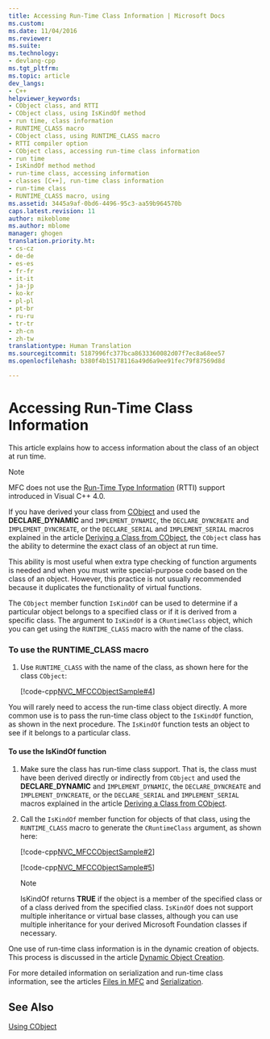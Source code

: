 ```yaml
---
title: Accessing Run-Time Class Information | Microsoft Docs
ms.custom: 
ms.date: 11/04/2016
ms.reviewer: 
ms.suite: 
ms.technology:
- devlang-cpp
ms.tgt_pltfrm: 
ms.topic: article
dev_langs:
- C++
helpviewer_keywords:
- CObject class, and RTTI
- CObject class, using IsKindOf method
- run time, class information
- RUNTIME_CLASS macro
- CObject class, using RUNTIME_CLASS macro
- RTTI compiler option
- CObject class, accessing run-time class information
- run time
- IsKindOf method method
- run-time class, accessing information
- classes [C++], run-time class information
- run-time class
- RUNTIME_CLASS macro, using
ms.assetid: 3445a9af-0bd6-4496-95c3-aa59b964570b
caps.latest.revision: 11
author: mikeblome
ms.author: mblome
manager: ghogen
translation.priority.ht:
- cs-cz
- de-de
- es-es
- fr-fr
- it-it
- ja-jp
- ko-kr
- pl-pl
- pt-br
- ru-ru
- tr-tr
- zh-cn
- zh-tw
translationtype: Human Translation
ms.sourcegitcommit: 5187996fc377bca8633360082d07f7ec8a68ee57
ms.openlocfilehash: b380f4b15178116a49d6a9ee91fec79f87569d8d

---
```

# Accessing Run-Time Class Information
This article explains how to access information about the class of an object at run time.  
  
> [!NOTE]
>  MFC does not use the [Run-Time Type Information](../cpp/run-time-type-information.md) (RTTI) support introduced in Visual C++ 4.0.  
  
 If you have derived your class from [CObject](../mfc/reference/cobject-class.md) and used the **DECLARE**_**DYNAMIC** and `IMPLEMENT_DYNAMIC`, the `DECLARE_DYNCREATE` and `IMPLEMENT_DYNCREATE`, or the `DECLARE_SERIAL` and `IMPLEMENT_SERIAL` macros explained in the article [Deriving a Class from CObject](../mfc/deriving-a-class-from-cobject.md), the `CObject` class has the ability to determine the exact class of an object at run time.  
  
 This ability is most useful when extra type checking of function arguments is needed and when you must write special-purpose code based on the class of an object. However, this practice is not usually recommended because it duplicates the functionality of virtual functions.  
  
 The `CObject` member function `IsKindOf` can be used to determine if a particular object belongs to a specified class or if it is derived from a specific class. The argument to `IsKindOf` is a `CRuntimeClass` object, which you can get using the `RUNTIME_CLASS` macro with the name of the class.  
  
### To use the RUNTIME_CLASS macro  
  
1.  Use `RUNTIME_CLASS` with the name of the class, as shown here for the class `CObject`:  
  
     [!code-cpp[NVC_MFCCObjectSample#4](../mfc/codesnippet/cpp/accessing-run-time-class-information_1.cpp)]  
  
 You will rarely need to access the run-time class object directly. A more common use is to pass the run-time class object to the `IsKindOf` function, as shown in the next procedure. The `IsKindOf` function tests an object to see if it belongs to a particular class.  
  
#### To use the IsKindOf function  
  
1.  Make sure the class has run-time class support. That is, the class must have been derived directly or indirectly from `CObject` and used the **DECLARE**_**DYNAMIC** and `IMPLEMENT_DYNAMIC`, the `DECLARE_DYNCREATE` and `IMPLEMENT_DYNCREATE`, or the `DECLARE_SERIAL` and `IMPLEMENT_SERIAL` macros explained in the article [Deriving a Class from CObject](../mfc/deriving-a-class-from-cobject.md).  
  
2.  Call the `IsKindOf` member function for objects of that class, using the `RUNTIME_CLASS` macro to generate the `CRuntimeClass` argument, as shown here:  
  
     [!code-cpp[NVC_MFCCObjectSample#2](../mfc/codesnippet/cpp/accessing-run-time-class-information_2.h)]  
  
     [!code-cpp[NVC_MFCCObjectSample#5](../mfc/codesnippet/cpp/accessing-run-time-class-information_3.cpp)]  
  
    > [!NOTE]
    >  IsKindOf returns **TRUE** if the object is a member of the specified class or of a class derived from the specified class. `IsKindOf` does not support multiple inheritance or virtual base classes, although you can use multiple inheritance for your derived Microsoft Foundation classes if necessary.  
  
 One use of run-time class information is in the dynamic creation of objects. This process is discussed in the article [Dynamic Object Creation](../mfc/dynamic-object-creation.md).  
  
 For more detailed information on serialization and run-time class information, see the articles [Files in MFC](../mfc/files-in-mfc.md) and [Serialization](../mfc/serialization-in-mfc.md).  
  
## See Also  
 [Using CObject](../mfc/using-cobject.md)




<!--HONumber=Jan17_HO1-->


